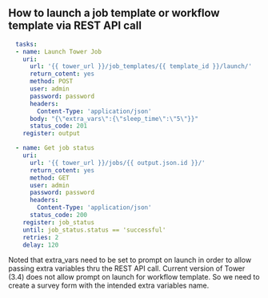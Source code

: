 ## How to launch a job template or workflow template via REST API call

```yaml
  tasks:
  - name: Launch Tower Job
    uri:
      url: '{{ tower_url }}/job_templates/{{ template_id }}/launch/'
      return_cotent: yes
      method: POST
      user: admin
      password: password
      headers:
        Content-Type: 'application/json'
      body: "{\"extra_vars\":{\"sleep_time\":\"5\"}}"
      status_code: 201
    register: output

  - name: Get job status
    uri:
      url: '{{ tower_url }}/jobs/{{ output.json.id }}/'
      return_cotent: yes
      method: GET
      user: admin
      password: password
      headers:
        Content-Type: 'application/json'
      status_code: 200
    register: job_status
    until: job_status.status == 'successful'
    retries: 2
    delay: 120
```
Noted that extra_vars need to be set to prompt on launch in order to allow passing extra variables thru the REST API call.  Current version of Tower (3.4) does not allow prompt on launch for workflow template.  So we need to create a survey form with the intended extra variables name.